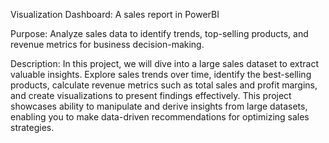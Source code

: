 Visualization Dashboard: A sales report in PowerBI

Purpose: Analyze sales data to identify trends, top-selling products, and revenue metrics for business decision-making.

Description: In this project, we will dive into a large sales dataset to extract valuable insights. Explore sales trends over time, identify the best-selling products, calculate revenue metrics such as total sales and profit margins, and create visualizations to present findings effectively. This project showcases ability to manipulate and derive insights from large datasets, enabling you to make data-driven recommendations for optimizing sales strategies.
